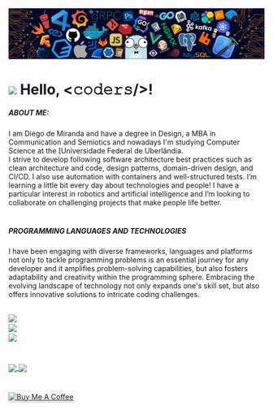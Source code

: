 <!--header-->
<img src="https://github.com/diegodemiranda/diegodemiranda/blob/60d4dba1af4895c207f476561f96e938f386e06f/header_code.png"/>

# <img src="https://media.giphy.com/media/hvRJCLFzcasrR4ia7z/giphy.gif" width="30px"> Hello, <𝚌𝚘𝚍𝚎𝚛𝚜/>!

<!--profile_views-->

<!--bio-->


##### ABOUT ME:
<p>I am Diego de Miranda and have a degree in Design, a MBA in Communication and Semiotics and nowadays I'm studying Computer Science at the [Universidade Federal de Uberlândia.
  <br>
I strive to develop following software architecture best practices such as clean architecture and code, design patterns, domain-driven design, and CI/CD. I also use automation with containers and well-structured tests. I’m learning a little bit every day about technologies and people! I have a particular interest in robotics and artificial intelligence and I’m looking to collaborate on challenging projects that make people life better.</p>


#

<!--stkills_and_techniques-->

##### PROGRAMMING LANGUAGES AND TECHNOLOGIES
<p>I have been engaging with diverse frameworks, languages and platforms not only to tackle programming problems is an essential journey for any developer and it amplifies problem-solving capabilities, but also fosters adaptability and creativity within the programming sphere. Embracing the evolving landscape of technology not only expands one's skill set, but also offers innovative solutions to intricate coding challenges.</p>
<br>

<a href="https://skillicons.dev">
<img src="https://skillicons.dev/icons?i=python,cpp,java&theme=light")/>
</a>
</br>

<a href="https://skillicons.dev">
<img src="https://skillicons.dev/icons?i=tensorflow,pytorch,ros,fastapi,mysql,postgres,mongodb,redis&theme=light")/>
</br>
<img src="https://skillicons.dev/icons?i=docker,kubernetes,gcp&theme=light")/>
</a>


# 


<!--stats-->

<a href="https://github.com/diegodemiranda/github-readme-stats">
<img align="center" height=150 src="https://github-readme-stats.vercel.app/api/top-langs/?username=diegodemiranda&langs_count=5&theme=transparent&layout=compact"/>
</a>
<a href= "https://github.com/diegodemiranda/github-readme-stats">
<img align="center" height=150 src="https://github-readme-stats.vercel.app/api?username=diegodemiranda&show_icons=true&theme=transparent&hide=contribs"/>
</a>

#

<!--buy_me_a_coffe_button-->
<a href="https://www.buymeacoffee.com/diegodemiranda" target="_blank"><img src="https://www.buymeacoffee.com/assets/img/custom_images/orange_img.png" alt="Buy Me A Coffee" style="height: 41px !important;width: 174px !important;box-shadow: 0px 3px 2px 0px rgba(190, 190, 190, 0.5) !important;-webkit-box-shadow: 0px 3px 2px 0px rgba(190, 190, 190, 0.5) !important;" ></a>

<!--![snake gif](https://github.com/diegodemiranda/diegodemiranda/blob/output/github-contribution-grid-snake.svg)-->


